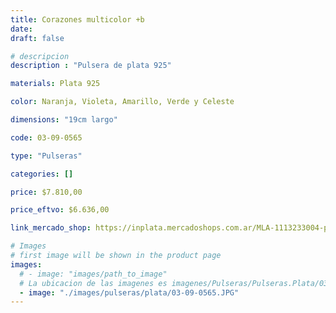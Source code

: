 ```yaml
---
title: Corazones multicolor +b
date: 
draft: false

# descripcion
description : "Pulsera de plata 925"

materials: Plata 925

color: Naranja, Violeta, Amarillo, Verde y Celeste

dimensions: "19cm largo"

code: 03-09-0565

type: "Pulseras"

categories: []

price: $7.810,00

price_eftvo: $6.636,00

link_mercado_shop: https://inplata.mercadoshops.com.ar/MLA-1113233004-pulsera-de-plata-corazones-multicolor-+b-_JM

# Images
# first image will be shown in the product page
images:
  # - image: "images/path_to_image"
  # La ubicacion de las imagenes es imagenes/Pulseras/Pulseras.Plata/03-09-0565-corazones-multicolor-+b
  - image: "./images/pulseras/plata/03-09-0565.JPG"
---
```

